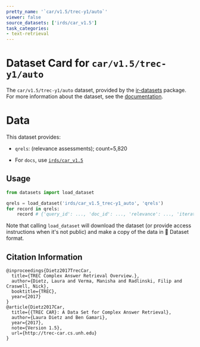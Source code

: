 ```yaml
---
pretty_name: '`car/v1.5/trec-y1/auto`'
viewer: false
source_datasets: ['irds/car_v1.5']
task_categories:
- text-retrieval
---
```


# Dataset Card for `car/v1.5/trec-y1/auto`

The `car/v1.5/trec-y1/auto` dataset, provided by the [ir-datasets](https://ir-datasets.com/) package.
For more information about the dataset, see the [documentation](https://ir-datasets.com/car#car/v1.5/trec-y1/auto).

# Data

This dataset provides:
 - `qrels`: (relevance assessments); count=5,820

 - For `docs`, use [`irds/car_v1.5`](https://huggingface.co/datasets/irds/car_v1.5)

## Usage

```python
from datasets import load_dataset

qrels = load_dataset('irds/car_v1.5_trec-y1_auto', 'qrels')
for record in qrels:
    record # {'query_id': ..., 'doc_id': ..., 'relevance': ..., 'iteration': ...}

```

Note that calling `load_dataset` will download the dataset (or provide access instructions when it's not public) and make a copy of the
data in 🤗 Dataset format.

## Citation Information

```
@inproceedings{Dietz2017TrecCar,
  title={TREC Complex Answer Retrieval Overview.},
  author={Dietz, Laura and Verma, Manisha and Radlinski, Filip and Craswell, Nick},
  booktitle={TREC},
  year={2017}
}
@article{Dietz2017Car,
  title={{TREC CAR}: A Data Set for Complex Answer Retrieval},
  author={Laura Dietz and Ben Gamari},
  year={2017},
  note={Version 1.5},
  url={http://trec-car.cs.unh.edu}
}
```
